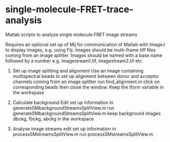 # single-molecule-FRET-trace-analysis
Matlab scripts to analyze single molecule FRET image streams

Requires an optional set up of Mij for communication of Matlab with ImageJ to display images, e.g. using Fiji.
Images should be multi-frame tiff files coming from an image splitter.
Images should be named with a base name followed by a number e.g. imagestream1.tif, imagestream2.tif etc

1. Set up image splitting and alignment
Use an image containing multispectral beads to set up alignment between donor and acceptor channels coming from an image splitter
run find_alignment.m
click on corresponding beads then close the window. Keep the tform variable in the workspase

2. Calculate background
Edit set up information in generateSMbackgroundStreamsSplitView.m
run generateSMbackgroundStreamsSplitView.m
keep background images dbckg, fbckg, abckg in the workspace

3. Analyse image streams
edit set up information in processSMstreamsSplitView.m
run processSMstreamsSplitView.m
